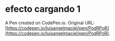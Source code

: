 # efecto cargando 1 

A Pen created on CodePen.io. Original URL: [https://codepen.io/luisangelmaciel/pen/PodRPoR](https://codepen.io/luisangelmaciel/pen/PodRPoR).

